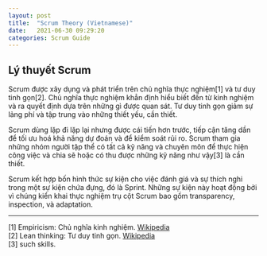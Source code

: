 ```yaml
---
layout: post
title:  "Scrum Theory (Vietnamese)"
date:   2021-06-30 09:29:20
categories: Scrum Guide
---
```


## Lý thuyết Scrum

Scrum được xây dụng và phát triển trên chủ nghĩa thực nghiệm[1] và tư duy tinh gọn[2]. Chủ nghĩa thực nghiệm khẳn định hiểu biết đến từ kinh nghiệm và ra quyết định dựa trên những gì được quan sát. Tư duy tinh gọn giảm sự lảng phí và tập trung vào những thiết yếu, cần thiết.

Scrum dùng lặp đi lặp lại nhưng được cái tiến hơn trước, tiếp cận tăng dần để tối ưu hoá khả năng dự đoán và để kiểm soát rủi ro. Scrum tham gia những nhóm người tập thể có tất cả kỹ năng và chuyên môn để thực hiện công việc và chia sẽ hoặc có thu được những kỹ năng như vậy[3] là cần thiết.

Scrum kết hợp bốn hình thức sự kiện cho việc đánh giá và sự thích nghi trong một sự kiện chứa đựng, đó là Sprint. Những sự kiện này hoạt động bởi vì chúng kiển khai thực nghiệm trụ cột Scrum bao gồm transparency, inspection, và adaptation.

------

[1] Empiricism: Chủ nghĩa kinh nghiệm. [Wikipedia](https://vi.wikipedia.org/wiki/Chủ_nghĩa_kinh_nghiệm) <br>[2] Lean thinking: Tư duy tinh gọn. [Wikipedia](https://en.wikipedia.org/wiki/Lean_thinking)<br>[3] such skills.
